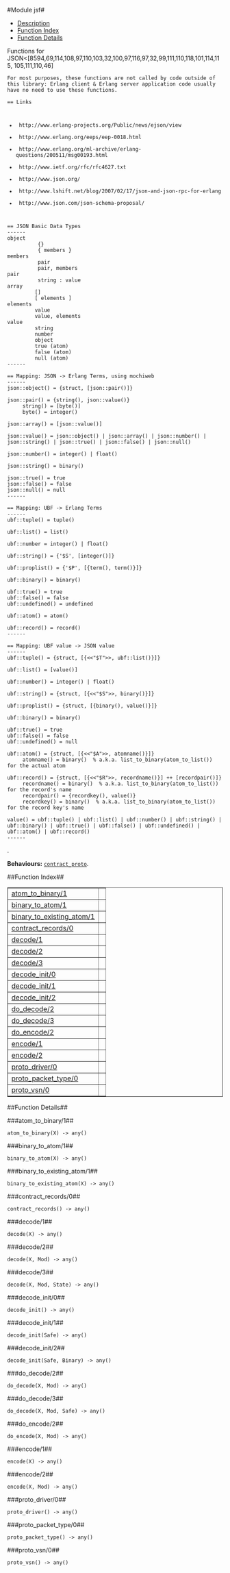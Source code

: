 

#Module jsf#
* [Description](#description)
* [Function Index](#index)
* [Function Details](#functions)


<p>Functions for JSON<[8594,69,114,108,97,110,103,32,100,97,116,97,32,99,111,110,118,101,114,115,
 105,111,110,46]</p>


<pre><code>For most purposes, these functions are not called by code outside of
this library: Erlang client &amp; Erlang server application code usually
have no need to use these functions.</code></pre>



<pre><code>== Links</code></pre>



<pre><code><ul>
<li> http://www.erlang-projects.org/Public/news/ejson/view </li>
<li> http://www.erlang.org/eeps/eep-0018.html </li>
<li> http://www.erlang.org/ml-archive/erlang-questions/200511/msg00193.html </li>
<li> http://www.ietf.org/rfc/rfc4627.txt </li>
<li> http://www.json.org/ </li>
<li> http://www.lshift.net/blog/2007/02/17/json-and-json-rpc-for-erlang </li>
<li> http://www.json.com/json-schema-proposal/ </li>
</ul></code></pre>



<pre><code>== JSON Basic Data Types
------
object
          {}
          { members }
members
          pair
          pair, members
pair
          string : value
array
         []
         [ elements ]
elements
         value
         value, elements
value
         string
         number
         object
         true (atom)
         false (atom)
         null (atom)
------</code></pre>



<pre><code>== Mapping: JSON -> Erlang Terms, using mochiweb
------
json::object() = {struct, [json::pair()]}</code></pre>



<pre><code>json::pair() = {string(), json::value()}
     string() = [byte()]
     byte() = integer()</code></pre>



<pre><code>json::array() = [json::value()]</code></pre>



<pre><code>json::value() = json::object() | json::array() | json::number() | json::string() | json::true() | json::false() | json::null()</code></pre>



<pre><code>json::number() = integer() | float()</code></pre>



<pre><code>json::string() = binary()</code></pre>



<pre><code>json::true() = true
json::false() = false
json::null() = null
------</code></pre>



<pre><code>== Mapping: UBF -> Erlang Terms
------
ubf::tuple() = tuple()</code></pre>



<pre><code>ubf::list() = list()</code></pre>



<pre><code>ubf::number = integer() | float()</code></pre>



<pre><code>ubf::string() = {'$S', [integer()]}</code></pre>



<pre><code>ubf::proplist() = {'$P', [{term(), term()}]}</code></pre>



<pre><code>ubf::binary() = binary()</code></pre>



<pre><code>ubf::true() = true
ubf::false() = false
ubf::undefined() = undefined</code></pre>



<pre><code>ubf::atom() = atom()</code></pre>



<pre><code>ubf::record() = record()
------</code></pre>



<pre><code>== Mapping: UBF value -> JSON value
------
ubf::tuple() = {struct, [{<<"$T">>, ubf::list()}]}</code></pre>



<pre><code>ubf::list() = [value()]</code></pre>



<pre><code>ubf::number() = integer() | float()</code></pre>



<pre><code>ubf::string() = {struct, [{<<"$S">>, binary()}]}</code></pre>



<pre><code>ubf::proplist() = {struct, [{binary(), value()}]}</code></pre>



<pre><code>ubf::binary() = binary()</code></pre>



<pre><code>ubf::true() = true
ubf::false() = false
ubf::undefined() = null</code></pre>



<pre><code>ubf::atom() = {struct, [{<<"$A">>, atomname()}]}
     atomname() = binary()  % a.k.a. list_to_binary(atom_to_list()) for the actual atom</code></pre>



<pre><code>ubf::record() = {struct, [{<<"$R">>, recordname()}] ++ [recordpair()]}
     recordname() = binary()  % a.k.a. list_to_binary(atom_to_list()) for the record's name
     recordpair() = {recordkey(), value()}
     recordkey() = binary()  % a.k.a. list_to_binary(atom_to_list()) for the record key's name</code></pre>



<pre><code>value() = ubf::tuple() | ubf::list() | ubf::number() | ubf::string() | ubf::binary() | ubf::true() | ubf::false() | ubf::undefined() | ubf::atom() | ubf::record()
------</code></pre>
.

__Behaviours:__ [`contract_proto`](contract_proto.md).<a name="index"></a>

##Function Index##


<table width="100%" border="1" cellspacing="0" cellpadding="2" summary="function index"><tr><td valign="top"><a href="#atom_to_binary-1">atom_to_binary/1</a></td><td></td></tr><tr><td valign="top"><a href="#binary_to_atom-1">binary_to_atom/1</a></td><td></td></tr><tr><td valign="top"><a href="#binary_to_existing_atom-1">binary_to_existing_atom/1</a></td><td></td></tr><tr><td valign="top"><a href="#contract_records-0">contract_records/0</a></td><td></td></tr><tr><td valign="top"><a href="#decode-1">decode/1</a></td><td></td></tr><tr><td valign="top"><a href="#decode-2">decode/2</a></td><td></td></tr><tr><td valign="top"><a href="#decode-3">decode/3</a></td><td></td></tr><tr><td valign="top"><a href="#decode_init-0">decode_init/0</a></td><td></td></tr><tr><td valign="top"><a href="#decode_init-1">decode_init/1</a></td><td></td></tr><tr><td valign="top"><a href="#decode_init-2">decode_init/2</a></td><td></td></tr><tr><td valign="top"><a href="#do_decode-2">do_decode/2</a></td><td></td></tr><tr><td valign="top"><a href="#do_decode-3">do_decode/3</a></td><td></td></tr><tr><td valign="top"><a href="#do_encode-2">do_encode/2</a></td><td></td></tr><tr><td valign="top"><a href="#encode-1">encode/1</a></td><td></td></tr><tr><td valign="top"><a href="#encode-2">encode/2</a></td><td></td></tr><tr><td valign="top"><a href="#proto_driver-0">proto_driver/0</a></td><td></td></tr><tr><td valign="top"><a href="#proto_packet_type-0">proto_packet_type/0</a></td><td></td></tr><tr><td valign="top"><a href="#proto_vsn-0">proto_vsn/0</a></td><td></td></tr></table>


<a name="functions"></a>

##Function Details##

<a name="atom_to_binary-1"></a>

###atom_to_binary/1##


`atom_to_binary(X) -> any()`

<a name="binary_to_atom-1"></a>

###binary_to_atom/1##


`binary_to_atom(X) -> any()`

<a name="binary_to_existing_atom-1"></a>

###binary_to_existing_atom/1##


`binary_to_existing_atom(X) -> any()`

<a name="contract_records-0"></a>

###contract_records/0##


`contract_records() -> any()`

<a name="decode-1"></a>

###decode/1##


`decode(X) -> any()`

<a name="decode-2"></a>

###decode/2##


`decode(X, Mod) -> any()`

<a name="decode-3"></a>

###decode/3##


`decode(X, Mod, State) -> any()`

<a name="decode_init-0"></a>

###decode_init/0##


`decode_init() -> any()`

<a name="decode_init-1"></a>

###decode_init/1##


`decode_init(Safe) -> any()`

<a name="decode_init-2"></a>

###decode_init/2##


`decode_init(Safe, Binary) -> any()`

<a name="do_decode-2"></a>

###do_decode/2##


`do_decode(X, Mod) -> any()`

<a name="do_decode-3"></a>

###do_decode/3##


`do_decode(X, Mod, Safe) -> any()`

<a name="do_encode-2"></a>

###do_encode/2##


`do_encode(X, Mod) -> any()`

<a name="encode-1"></a>

###encode/1##


`encode(X) -> any()`

<a name="encode-2"></a>

###encode/2##


`encode(X, Mod) -> any()`

<a name="proto_driver-0"></a>

###proto_driver/0##


`proto_driver() -> any()`

<a name="proto_packet_type-0"></a>

###proto_packet_type/0##


`proto_packet_type() -> any()`

<a name="proto_vsn-0"></a>

###proto_vsn/0##


`proto_vsn() -> any()`

